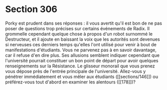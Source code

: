 # Section 306

Porky est prudent dans ses réponses : il vous avertit qu'il est bon de ne pas poser de questions trop précises sur certains événements de Radix. Il grommelle cependant quelque chose à propos d'un robot surnommé le Destructeur, et il ajoute en baissant la voix que les autorités sont devenues si nerveuses ces derniers temps qu'elles l'ont utilisé pour venir à bout de manifestations d'étudiants. Vous ne parvenez pas à en savoir davantage, car il refuse d'en dire plus. Ses allusions semblent indiquer cependant que l'université pourrait constituer un bon point de départ pour avoir quelques renseignements sur la Résistance. Le glisseur monorail que vous prenez vous dépose près de l'entrée principale de l'université. Allez-vous y pénétrer immédiatement et vous mêler aux étudiants ([[sections/146]]) ou préférez-vous tout d'abord en examiner les alentours ([[178]])?